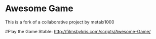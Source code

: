 # Awesome Game
This is a fork of a collaborative project by metalx1000


#Play the Game
Stable: http://filmsbykris.com/scripts/Awesome-Game/


